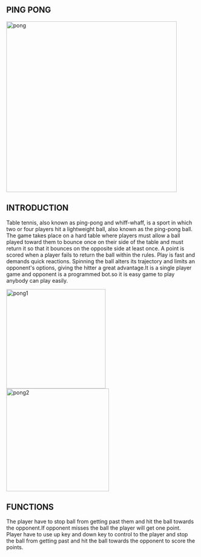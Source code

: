 ## PING PONG
<img width="450" alt="pong" src="https://user-images.githubusercontent.com/84699135/135855384-daedeb65-606f-4c68-8482-56b393899dc4.png">

## INTRODUCTION

Table tennis, also known as ping-pong and whiff-whaff, is a sport in which two or four players hit a lightweight ball, also known as the ping-pong ball. The game takes place on a hard table where players must allow a ball played toward them to bounce once on their side of the table and must return it so that it bounces on the opposite side at least once. A point is scored when a player fails to return the ball within the rules. Play is fast and demands quick reactions. Spinning the ball alters its trajectory and limits an opponent's options, giving the hitter a great advantage.It is a single player game and opponent is a programmed bot.so it is easy game to play anybody can play easily.

<img width="262" alt="pong1" src="https://user-images.githubusercontent.com/84699135/135856078-23efab3b-bacf-4a9e-a639-f7bce38b5612.png">
<img width="271" alt="pong2" src="https://user-images.githubusercontent.com/84699135/135856312-b3c015ab-8bcd-4081-8308-bd6d891858ab.png">


## FUNCTIONS
The player have to stop ball from getting past them and hit the ball towards the opponent.If opponent misses the ball the player will get one point. Player have to use up key and down key to control to the player and stop the ball from getting past and hit the ball towards the opponent to score the points.
